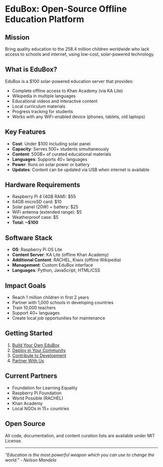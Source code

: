 # EduBox: Open-Source Offline Education Platform

## Mission
Bring quality education to the 258.4 million children worldwide who lack access to schools and internet, using low-cost, solar-powered technology.

## What is EduBox?
EduBox is a $100 solar-powered education server that provides:
- Complete offline access to Khan Academy (via KA Lite)
- Wikipedia in multiple languages
- Educational videos and interactive content
- Local curriculum materials
- Progress tracking for students
- Works with any WiFi-enabled device (phones, tablets, old laptops)

## Key Features
- **Cost**: Under $100 including solar panel
- **Capacity**: Serves 500+ students simultaneously
- **Content**: 50GB+ of curated educational materials
- **Languages**: Supports 40+ languages
- **Power**: Runs on solar power or battery
- **Updates**: Content can be updated via USB when internet is available

## Hardware Requirements
- Raspberry Pi 4 (4GB RAM): $55
- 64GB microSD card: $10
- Solar panel (20W) + battery: $25
- WiFi antenna (extended range): $5
- Weatherproof case: $5
- **Total: ~$100**

## Software Stack
- **OS**: Raspberry Pi OS Lite
- **Content Server**: KA Lite (offline Khan Academy)
- **Additional Content**: RACHEL, Kiwix (offline Wikipedia)
- **Management**: Custom EduBox interface
- **Languages**: Python, JavaScript, HTML/CSS

## Impact Goals
- Reach 1 million children in first 2 years
- Partner with 1,000 schools in developing countries
- Train 10,000 teachers
- Support 40+ languages
- Create local job opportunities for maintenance

## Getting Started
1. [Build Your Own EduBox](docs/build-guide.md)
2. [Deploy in Your Community](docs/deployment-guide.md)
3. [Contribute to Development](docs/contributing.md)
4. [Partner With Us](docs/partnerships.md)

## Current Partners
- Foundation for Learning Equality
- Raspberry Pi Foundation
- World Possible (RACHEL)
- Khan Academy
- Local NGOs in 15+ countries

## Open Source
All code, documentation, and content curation lists are available under MIT License.

---
*"Education is the most powerful weapon which you can use to change the world." - Nelson Mandela*
